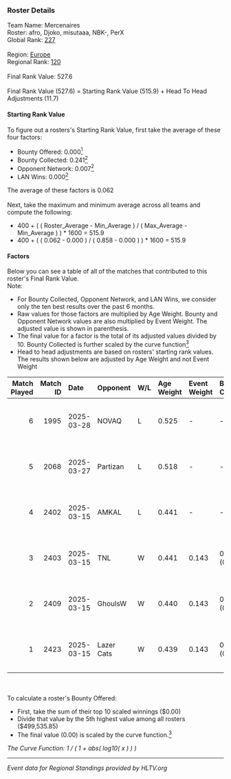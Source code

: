 ### Roster Details<br />
Team Name: Mercenaires<br />
Roster: afro, Djoko, misutaaa, NBK-, PerX<br />
Global Rank: [227](../../standings_global_2025_07_07.md)<br />
<br />
Region: [Europe]( ../../standings_europe_2025_07_07.md)<br />
Regional Rank: [120]( ../../standings_europe_2025_07_07.md)<br />
<br />
Final Rank Value:  527.6<br />
<br />
Final Rank Value (527.6) = Starting Rank Value (515.9) + Head To Head Adjustments (11.7)<br />

#### Starting Rank Value<br />
To figure out a rosters's Starting Rank Value, first take the average of these four factors:<br />
- Bounty Offered: 0.000[<sup>1</sup>](#table2)
- Bounty Collected: 0.241[<sup>2</sup>](#table1)
- Opponent Network: 0.007[<sup>2</sup>](#table1)
- LAN Wins: 0.000[<sup>2</sup>](#table1)

The average of these factors is 0.062<br />
<br />
Next, take the maximum and minimum average across all teams and compute the following:<br />
- 400 + ( ( Roster_Average - Min_Average ) / ( Max_Average - Min_Average ) ) * 1600 = 515.9
- 400 + ( ( 0.062 - 0.000 ) / ( 0.858 - 0.000 ) ) * 1600 = 515.9


#### Factors<br />
Below you can see a table of all of the matches that contributed to this roster's Final Rank Value.<br />
Note:<br />

- For Bounty Collected, Opponent Network, and LAN Wins, we consider only the ten best results over the past 6 months.
- Raw values for those factors are multiplied by Age Weight. Bounty and Opponent Network values are also multiplied by Event Weight. The adjusted value is shown in parenthesis.
- The final value for a factor is the total of its adjusted values divided by 10. Bounty Collected is further scaled by the curve function[<sup>3</sup>](#curveFunction)
- Head to head adjustments are based on rosters' starting rank values. The results shown below are adjusted by Age Weight and not Event Weight
<span id="table1"></span><br />


| Match Played | Match ID | Date       | Opponent   | W/L | Age Weight | Event Weight | Bounty Collected | Opponent Network | LAN Wins  | H2H Adj. | Roster                            |
| -: | -: | :- | :- | :- | :- | :- | :- | :- | :- | -: | :- |
|            6 |     1995 | 2025-03-28 | NOVAQ      | L   | 0.525      | -            | -                | -                | -         |    -7.45 | afro, Djoko, misutaaa, NBK-, PerX |
|            5 |     2068 | 2025-03-27 | Partizan   | L   | 0.518      | -            | -                | -                | -         |    -1.72 | afro, Djoko, misutaaa, NBK-, PerX |
|            4 |     2402 | 2025-03-15 | AMKAL      | L   | 0.441      | -            | -                | -                | -         |    -3.64 | afro, Djoko, misutaaa, NBK-, PerX |
|            3 |     2403 | 2025-03-15 | TNL        | W   | 0.441      | 0.143        | 0.115 (0.007)    | 1.000 (0.063)    | 0 (0.000) |    13.54 | afro, Djoko, misutaaa, NBK-, PerX |
|            2 |     2409 | 2025-03-15 | GhoulsW    | W   | 0.440      | 0.143        | 0.000 (0.000)    | 0.064 (0.004)    | 0 (0.000) |     6.24 | afro, Djoko, misutaaa, NBK-, PerX |
|            1 |     2423 | 2025-03-15 | Lazer Cats | W   | 0.439      | 0.143        | 0.000 (0.000)    | 0.038 (0.002)    | 0 (0.000) |     4.73 | afro, Djoko, misutaaa, NBK-, PerX |

<br />
<span id="table2"></span><br />
To calculate a roster's Bounty Offered:<br />

- First, take the sum of their top 10 scaled winnings ($0.00)
- Divide that value by the 5th highest value among all rosters ($499,535.85)
- The final value (0.00) is scaled by the curve function.[<sup>3</sup>](#curveFunction)

<span id="curveFunction"></span>_The Curve Function: 1 / ( 1 + abs( log10( x ) ) )_<br />

---
_Event data for Regional Standings provided by HLTV.org_<br />

